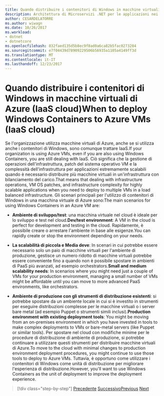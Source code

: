 ```yaml
---
title: Quando distribuire i contenitori di Windows in macchine virtuali di Azure (IaaS cloud)
description: Architettura di Microservizi .NET per le applicazioni nei contenitori .NET | Quando distribuire i contenitori di Windows in macchine virtuali di Azure (IaaS cloud)
author: CESARDELATORRE
ms.author: wiwagn
ms.date: 10/26/2017
ms.workload:
- dotnet
- dotnetcore
ms.openlocfilehash: 832faed135d5b8ec9f8ad0a6ca82b5fac0273284
ms.sourcegitcommit: e7f04439d78909229506b56935a1105a4149ff3d
ms.translationtype: MT
ms.contentlocale: it-IT
ms.lasthandoff: 12/23/2017
---
```

# <a name="when-to-deploy-windows-containers-to-azure-vms-iaas-cloud"></a><span data-ttu-id="57235-103">Quando distribuire i contenitori di Windows in macchine virtuali di Azure (IaaS cloud)</span><span class="sxs-lookup"><span data-stu-id="57235-103">When to deploy Windows Containers to Azure VMs (IaaS cloud)</span></span>

<span data-ttu-id="57235-104">Se l'organizzazione utilizza macchine virtuali di Azure, anche se si utilizza anche i contenitori di Windows, sono comunque trattare IaaS.</span><span class="sxs-lookup"><span data-stu-id="57235-104">If your organization is using Azure VMs, even if you are also using Windows Containers, you are still dealing with IaaS.</span></span> <span data-ttu-id="57235-105">Ciò significa che la gestione di operazioni dell'infrastruttura, patch del sistema operativo VM e la complessità dell'infrastruttura per applicazioni estremamente scalabili quando è necessario distribuire più macchine virtuali in un'infrastruttura con bilanciamento del carico.</span><span class="sxs-lookup"><span data-stu-id="57235-105">That means that dealing with infrastructure operations, VM OS patches, and infrastructure complexity for highly scalable applications when you need to deploy to multiple VMs in a load balanced infrastructure.</span></span> <span data-ttu-id="57235-106">Gli scenari principali per l'utilizzo di contenitori di Windows in una macchina virtuale di Azure sono:</span><span class="sxs-lookup"><span data-stu-id="57235-106">The main scenarios for using Windows Containers in an Azure VM are:</span></span>

-   <span data-ttu-id="57235-107">**Ambiente di sviluppo/test**: una macchina virtuale nel cloud è ideale per lo sviluppo e test nel cloud.</span><span class="sxs-lookup"><span data-stu-id="57235-107">**Dev/test environment**: A VM in the cloud is perfect for development and testing in the cloud.</span></span> <span data-ttu-id="57235-108">Rapidamente, è possibile creare o arrestare l'ambiente in base alle esigenze.</span><span class="sxs-lookup"><span data-stu-id="57235-108">You can rapidly create or stop the environment depending on your needs.</span></span>

-   <span data-ttu-id="57235-109">**La scalabilità di piccola e Media deve**: In scenari in cui potrebbe essere necessario solo un paio di macchine virtuali per l'ambiente di produzione, gestisce un numero ridotto di macchine virtuali potrebbe essere conveniente fino a quando non è possibile spostare in ambienti di PaaS più avanzati, ad esempio orchestrators.</span><span class="sxs-lookup"><span data-stu-id="57235-109">**Small and medium scalability needs**: In scenarios where you might need just a couple of VMs for your production environment, managing a small number of VMs might be affordable until you can move to more advanced PaaS environments, like orchestrators.</span></span>

-   <span data-ttu-id="57235-110">**Ambiente di produzione con gli strumenti di distribuzione esistenti**: si potrebbe spostare da un ambiente locale in cui si è investito in strumenti per eseguire distribuzioni complesse per le macchine virtuali o i server bare metal (ad esempio Puppet o strumenti simili inclusi).</span><span class="sxs-lookup"><span data-stu-id="57235-110">**Production environment with existing deployment tools**: You might be moving from an on-premises environment in which you have invested in tools to make complex deployments to VMs or bare-metal servers (like Puppet or similar tools).</span></span> <span data-ttu-id="57235-111">Per spostare nel cloud con modifiche minime per le procedure di distribuzione di ambiente di produzione, si potrebbe continuare a utilizzare questi strumenti per distribuire macchine virtuali di Azure.</span><span class="sxs-lookup"><span data-stu-id="57235-111">To move to the cloud with minimal changes to production environment deployment procedures, you might continue to use those tools to deploy to Azure VMs.</span></span> <span data-ttu-id="57235-112">Tuttavia, è opportuno come utilizzare i contenitori di Windows come unità di distribuzione per migliorare l'esperienza di distribuzione.</span><span class="sxs-lookup"><span data-stu-id="57235-112">However, you'll want to use Windows Containers as the unit of deployment to improve the deployment experience.</span></span>

>[!div class="step-by-step"]
<span data-ttu-id="57235-113">[Precedente](when-to-deploy-windows-containers-in-your-on-premises-iaas-vm-infrastructure.md)
[Successivo](when-to-deploy-windows-containers-to-service-fabric.md)</span><span class="sxs-lookup"><span data-stu-id="57235-113">[Previous](when-to-deploy-windows-containers-in-your-on-premises-iaas-vm-infrastructure.md)
[Next](when-to-deploy-windows-containers-to-service-fabric.md)</span></span>
